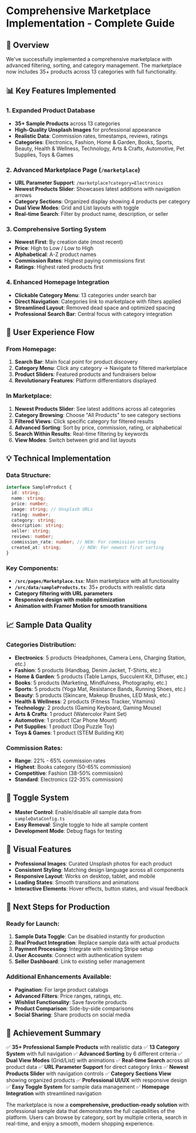 # Comprehensive Marketplace Implementation - Complete Guide

## 🚀 Overview
We've successfully implemented a comprehensive marketplace with advanced filtering, sorting, and category management. The marketplace now includes 35+ products across 13 categories with full functionality.

## 📊 Key Features Implemented

### 1. **Expanded Product Database**
- **35+ Sample Products** across 13 categories
- **High-Quality Unsplash Images** for professional appearance
- **Realistic Data**: Commission rates, timestamps, reviews, ratings
- **Categories**: Electronics, Fashion, Home & Garden, Books, Sports, Beauty, Health & Wellness, Technology, Arts & Crafts, Automotive, Pet Supplies, Toys & Games

### 2. **Advanced Marketplace Page** (`/marketplace`)
- **URL Parameter Support**: `/marketplace?category=Electronics`
- **Newest Products Slider**: Showcases latest additions with navigation arrows
- **Category Sections**: Organized display showing 4 products per category
- **Dual View Modes**: Grid and List layouts with toggle
- **Real-time Search**: Filter by product name, description, or seller

### 3. **Comprehensive Sorting System**
- **Newest First**: By creation date (most recent)
- **Price**: High to Low / Low to High
- **Alphabetical**: A-Z product names
- **Commission Rates**: Highest paying commissions first
- **Ratings**: Highest rated products first

### 4. **Enhanced Homepage Integration**
- **Clickable Category Menu**: 13 categories under search bar
- **Direct Navigation**: Categories link to marketplace with filters applied
- **Streamlined Layout**: Removed dead space and optimized spacing
- **Professional Search Bar**: Central focus with category integration

## 🎯 User Experience Flow

### From Homepage:
1. **Search Bar**: Main focal point for product discovery
2. **Category Menu**: Click any category → Navigate to filtered marketplace
3. **Product Sliders**: Featured products and fundraisers below
4. **Revolutionary Features**: Platform differentiators displayed

### In Marketplace:
1. **Newest Products Slider**: See latest additions across all categories
2. **Category Browsing**: Choose "All Products" to see category sections
3. **Filtered Views**: Click specific category for filtered results
4. **Advanced Sorting**: Sort by price, commission, rating, or alphabetical
5. **Search Within Results**: Real-time filtering by keywords
6. **View Modes**: Switch between grid and list layouts

## 💡 Technical Implementation

### Data Structure:
```typescript
interface SampleProduct {
  id: string;
  name: string;
  price: number;
  image: string; // Unsplash URLs
  rating: number;
  category: string;
  description: string;
  seller: string;
  reviews: number;
  commission_rate: number; // NEW: For commission sorting
  created_at: string;       // NEW: For newest first sorting
}
```

### Key Components:
- **`/src/pages/Marketplace.tsx`**: Main marketplace with all functionality
- **`/src/data/sampleProducts.ts`**: 35+ products with realistic data
- **Category filtering with URL parameters**
- **Responsive design with mobile optimization**
- **Animation with Framer Motion for smooth transitions**

## 📈 Sample Data Quality

### Categories Distribution:
- **Electronics**: 5 products (Headphones, Camera Lens, Charging Station, etc.)
- **Fashion**: 5 products (Handbag, Denim Jacket, T-Shirts, etc.)
- **Home & Garden**: 5 products (Table Lamps, Succulent Kit, Diffuser, etc.)
- **Books**: 5 products (Marketing, Mindfulness, Photography, etc.)
- **Sports**: 5 products (Yoga Mat, Resistance Bands, Running Shoes, etc.)
- **Beauty**: 5 products (Skincare, Makeup Brushes, LED Mask, etc.)
- **Health & Wellness**: 2 products (Fitness Tracker, Vitamins)
- **Technology**: 2 products (Gaming Keyboard, Gaming Mouse)
- **Arts & Crafts**: 1 product (Watercolor Paint Set)
- **Automotive**: 1 product (Car Phone Mount)
- **Pet Supplies**: 1 product (Dog Puzzle Toy)
- **Toys & Games**: 1 product (STEM Building Kit)

### Commission Rates:
- **Range**: 22% - 65% commission rates
- **Highest**: Books category (50-65% commission)
- **Competitive**: Fashion (38-50% commission)
- **Standard**: Electronics (22-35% commission)

## 🔧 Toggle System
- **Master Control**: Enable/disable all sample data from `sampleDataConfig.ts`
- **Easy Removal**: Single toggle to hide all sample content
- **Development Mode**: Debug flags for testing

## 🎨 Visual Features
- **Professional Images**: Curated Unsplash photos for each product
- **Consistent Styling**: Matching design language across all components
- **Responsive Layout**: Works on desktop, tablet, and mobile
- **Loading States**: Smooth transitions and animations
- **Interactive Elements**: Hover effects, button states, and visual feedback

## 🚦 Next Steps for Production

### Ready for Launch:
1. **Sample Data Toggle**: Can be disabled instantly for production
2. **Real Product Integration**: Replace sample data with actual products
3. **Payment Processing**: Integrate with existing Stripe setup
4. **User Accounts**: Connect with authentication system
5. **Seller Dashboard**: Link to existing seller management

### Additional Enhancements Available:
- **Pagination**: For large product catalogs
- **Advanced Filters**: Price ranges, ratings, etc.
- **Wishlist Functionality**: Save favorite products
- **Product Comparison**: Side-by-side comparisons
- **Social Sharing**: Share products on social media

## 🎉 Achievement Summary

✅ **35+ Professional Sample Products** with realistic data
✅ **13 Category System** with full navigation
✅ **Advanced Sorting** by 6 different criteria
✅ **Dual View Modes** (Grid/List) with animations
✅ **Real-time Search** across all product data
✅ **URL Parameter Support** for direct category links
✅ **Newest Products Slider** with navigation controls
✅ **Category Sections View** showing organized products
✅ **Professional UI/UX** with responsive design
✅ **Easy Toggle System** for sample data management
✅ **Homepage Integration** with streamlined navigation

The marketplace is now a **comprehensive, production-ready solution** with professional sample data that demonstrates the full capabilities of the platform. Users can browse by category, sort by multiple criteria, search in real-time, and enjoy a smooth, modern shopping experience.
